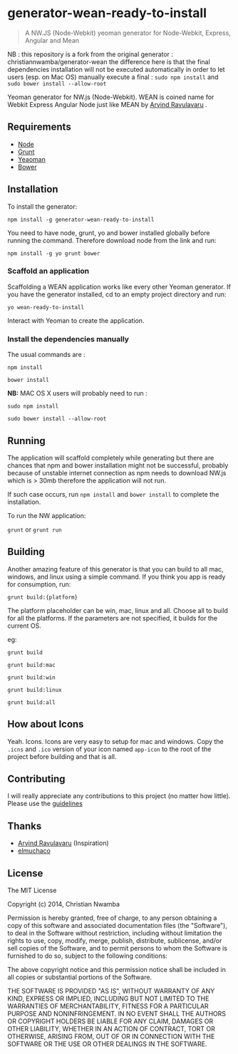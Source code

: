 generator-wean-ready-to-install
================================
>A NW.JS (Node-Webkit) yeoman generator for Node-Webkit, Express, Angular and Mean

NB : this repository is a fork from the original generator : christiannwamba/generator-wean
the difference here is that the final dependencies installation will not be executed automatically in order to let users (esp. on Mac OS) manually execute a final : `sudo npm install` and `sudo bower install --allow-root`

Yeoman generator for NW.js (Node-Webkit). WEAN is coined name for Webkit Express Angular Node just like MEAN by  [Arvind Ravulavaru](https://github.com/arvindr21) .

## Requirements
* [Node](https://nodejs.org)
* [Grunt](http://gruntjs.com/)
* [Yeaoman](http://yeoman.io/)
* [Bower](http://bower.io/)

## Installation
To install the generator:

`npm install -g generator-wean-ready-to-install`

You need to have node, grunt, yo and bower installed globally before running the command. Therefore download node from the link and run:

`npm install -g yo grunt bower`

### Scaffold an application
Scaffolding a WEAN application works like every other Yeoman generator. If you have the generator installed, cd to an empty project directory and run:

`yo wean-ready-to-install`

Interact with Yeoman to create the application.

### Install the dependencies manually
The usual commands are :

`npm install`

`bower install`

**NB:** MAC OS X users will probably need to run :

`sudo npm install`

`sudo bower install --allow-root`



## Running
The application will scaffold completely while generating but there are chances that npm and bower installation might not be successful, probably because of unstable internet connection as npm needs to download NW.js which is > 30mb therefore the application will not run.

If such case occurs, run `npm install` and `bower install` to complete the installation.

To run the NW application:

`grunt` or `grunt run`

## Building
Another amazing feature of this generator is that you can build to all mac, windows, and linux using a simple command. If you think you app is ready for consumption, run:

`grunt build:{platform}`

The platform placeholder can be win, mac, linux and all. Choose all to build for all the platforms. If the parameters are not specified, it builds for the current OS.

eg: 

`grunt build`

`grunt build:mac`

`grunt build:win`

`grunt build:linux`

`grunt build:all`


## How about Icons
Yeah. Icons. Icons are very easy to setup for mac and windows. Copy the `.icns` and `.ico` version of your icon named `app-icon` to the root of the project before building and that is all.

## Contributing
I will really appreciate any contributions to this project (no matter how little). Please use the [guidelines](https://github.com/christiannwamba/generator-wean/blob/master/CONTRIBUTING.md)

## Thanks
* [Arvind Ravulavaru](https://github.com/arvindr21/slush-wean) (Inspiration)
* [elmuchaco](http://stackoverflow.com/a/22476910)


## License 

The MIT License

Copyright (c) 2014, Christian Nwamba

Permission is hereby granted, free of charge, to any person
obtaining a copy of this software and associated documentation
files (the "Software"), to deal in the Software without
restriction, including without limitation the rights to use,
copy, modify, merge, publish, distribute, sublicense, and/or sell
copies of the Software, and to permit persons to whom the
Software is furnished to do so, subject to the following
conditions:

The above copyright notice and this permission notice shall be
included in all copies or substantial portions of the Software.

THE SOFTWARE IS PROVIDED "AS IS", WITHOUT WARRANTY OF ANY KIND,
EXPRESS OR IMPLIED, INCLUDING BUT NOT LIMITED TO THE WARRANTIES
OF MERCHANTABILITY, FITNESS FOR A PARTICULAR PURPOSE AND
NONINFRINGEMENT. IN NO EVENT SHALL THE AUTHORS OR COPYRIGHT
HOLDERS BE LIABLE FOR ANY CLAIM, DAMAGES OR OTHER LIABILITY,
WHETHER IN AN ACTION OF CONTRACT, TORT OR OTHERWISE, ARISING
FROM, OUT OF OR IN CONNECTION WITH THE SOFTWARE OR THE USE OR
OTHER DEALINGS IN THE SOFTWARE.
